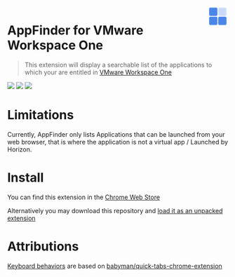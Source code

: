 <img src="icons/icon48.png" align="right" />

# AppFinder for VMware Workspace One
>This extension will display a searchable list of the applications to which your are entitled in [VMware Workspace One](https://www.vmware.com/products/workspace-one.html)

<img src="https://img.shields.io/chrome-web-store/stars/aehfcfgkfhkaclkhjhonjoabaklkpggc"> <img src="https://img.shields.io/chrome-web-store/v/aehfcfgkfhkaclkhjhonjoabaklkpggc"> <img src="https://img.shields.io/chrome-web-store/users/aehfcfgkfhkaclkhjhonjoabaklkpggc">

# Limitations
Currently, AppFinder only lists Applications that can be launched from your web browser, that is where the application is not a virtual app / Launched by Horizon.

# Install
You can find this extension in the [Chrome Web Store](https://chrome.google.com/webstore/detail/appfinder-for-workspace-o/aehfcfgkfhkaclkhjhonjoabaklkpggc)

Alternatively you may download this repository and [load it as an unpacked extension](https://developer.chrome.com/extensions/getstarted#manifest)

# Attributions
[Keyboard behaviors](src/keyboard_behaviors.js) are based on [babyman/quick-tabs-chrome-extension](https://github.com/babyman/quick-tabs-chrome-extension)